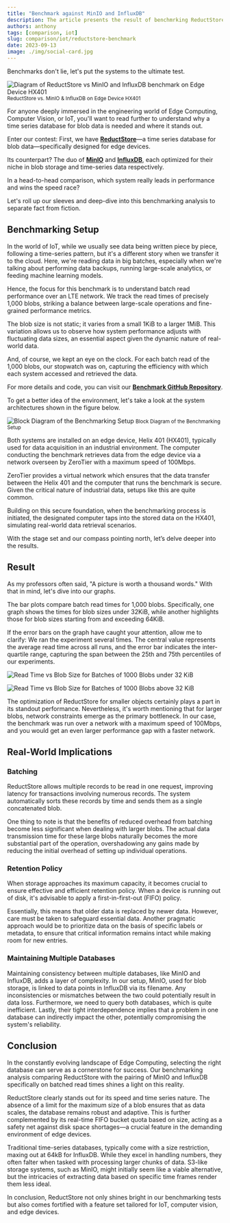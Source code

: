 ```yaml
---
title: "Benchmark against MinIO and InfluxDB"
description: The article presents the result of benchmrking ReductStore vs. MinIO and InfluxDB on an edge device.
authors: anthony
tags: [comparison, iot]
slug: comparison/iot/reductstore-benchmark
date: 2023-09-13
image: ./img/social-card.jpg
---
```


Benchmarks don't lie, let's put the systems to the ultimate test.

![Diagram of ReductStore vs MinIO and InfluxDB benchmark on Edge Device HX401](./img/reductstore-benchmark.webp "Diagram of ReductStore vs MinIO and InfluxDB benchmark on Edge Device HX401")<small>ReductStore vs. MinIO & InfluxDB on Edge Device HX401</small>

For anyone deeply immersed in the engineering world of Edge Computing, Computer Vision, or IoT, you'll want to read further to understand why a time series database for blob data is needed and where it stands out.

Enter our contest: First, we have [**ReductStore**](https://www.reduct.store)—a time series database for blob data—specifically designed for edge devices. 

Its counterpart? The duo of [**MinIO**](https://min.io) and [**InfluxDB**](https://www.influxdata.com), each optimized for their niche in blob storage and time-series data respectively. 

In a head-to-head comparison, which system really leads in performance and wins the speed race?

Let's roll up our sleeves and deep-dive into this benchmarking analysis to separate fact from fiction.

<!--truncate-->

## Benchmarking Setup

In the world of IoT, while we usually see data being written piece by piece, following a time-series pattern, but it's a different story when we transfer it to the cloud. Here, we're reading data in big batches, especially when we're talking about performing data backups, running large-scale analytics, or feeding machine learning models.

Hence, the focus for this benchmark is to understand batch read performance over an LTE network. We track the read times of precisely 1,000 blobs, striking a balance between large-scale operations and fine-grained performance metrics. 

The blob size is not static; it varies from a small 1KiB to a larger 1MiB. This variation allows us to observe how system performance adjusts with fluctuating data sizes, an essential aspect given the dynamic nature of real-world data. 

And, of course, we kept an eye on the clock. For each batch read of the 1,000 blobs, our stopwatch was on, capturing the efficiency with which each system accessed and retrieved the data.

For more details and code, you can visit our **[**Benchmark GitHub Repository**](https://github.com/reductstore/benchmark)**.

To get a better idea of the environment, let's take a look at the system architectures shown in the figure below.

![Block Diagram of the Benchmarking Setup](./img/benchmark-network.webp "Block Diagram of the Benchmarking Setup")
<small>Block Diagram of the Benchmarking Setup</small>

Both systems are installed on an edge device, Helix 401 (HX401), typically used for data acquisition in an industrial environment. The computer conducting the benchmark retrieves data from the edge device via a network overseen by ZeroTier with a maximum speed of 100Mbps.

ZeroTier provides a virtual network which ensures that the data transfer between the Helix 401 and the computer that runs the benchmark is secure. Given the critical nature of industrial data, setups like this are quite common. 

Building on this secure foundation, when the benchmarking process is initiated, the designated computer taps into the stored data on the HX401, simulating real-world data retrieval scenarios.

With the stage set and our compass pointing north, let’s delve deeper into the results.

## Result

As my professors often said, "A picture is worth a thousand words." With that in mind, let's dive into our graphs.

The bar plots compare batch read times for 1,000 blobs. Specifically, one graph shows the times for blob sizes under 32KiB, while another highlights those for blob sizes starting from and exceeding 64KiB.

If the error bars on the graph have caught your attention, allow me to clarify: We ran the experiment several times. The central value represents the average read time across all runs, and the error bar indicates the inter-quartile range, capturing the span between the 25th and 75th percentiles of our experiments.


![Read Time vs Blob Size for Batches of 1000 Blobs under 32 KiB](./img/batch-read-time-small.webp "Read Time vs Blob Size for Batches of 1000 Blobs under 32 KiB")

![Read Time vs Blob Size for Batches of 1000 Blobs above 32 KiB](./img/batch-read-time-large.webp "Read Time vs Blob Size for Batches of 1000 Blobs above 32 KiB")

The optimization of ReductStore for smaller objects certainly plays a part in its standout performance. Nevertheless, it's worth mentioning that for larger blobs, network constraints emerge as the primary bottleneck. In our case, the benchmark was run over a network with a maximum speed of 100Mbps, and you would get an even larger performance gap with a faster network.


## Real-World Implications

### Batching

ReductStore allows multiple records to be read in one request, improving latency for transactions involving numerous records. The system automatically sorts these records by time and sends them as a single concatenated blob.

One thing to note is that the benefits of reduced overhead from batching become less significant when dealing with larger blobs. The actual data transmission time for these large blobs naturally becomes the more substantial part of the operation, overshadowing any gains made by reducing the initial overhead of setting up individual operations.

### Retention Policy

When storage approaches its maximum capacity, it becomes crucial to ensure effective and efficient retention policy. When a device is running out of disk, it's advisable to apply a first-in-first-out (FIFO) policy. 

Essentially, this means that older data is replaced by newer data. However, care must be taken to safeguard essential data. Another pragmatic approach would be to prioritize data on the basis of specific labels or metadata, to ensure that critical information remains intact while making room for new entries.

### Maintaining Multiple Databases

Maintaining consistency between multiple databases, like MinIO and InfluxDB, adds a layer of complexity. In our setup, MinIO, used for blob storage, is linked to data points in InfluxDB via its filename. Any inconsistencies or mismatches between the two could potentially result in data loss. Furthermore, we need to query both databases, which is quite inefficient. Lastly, their tight interdependence implies that a problem in one database can indirectly impact the other, potentially compromising the system's reliability.

## Conclusion

In the constantly evolving landscape of Edge Computing, selecting the right database can serve as a cornerstone for success. Our benchmarking analysis comparing ReductStore with the pairing of MinIO and InfluxDB specifically on batched read times shines a light on this reality.

ReductStore clearly stands out for its speed and time series nature. The absence of a limit for the maximum size of a blob ensures that as data scales, the database remains robust and adaptive. This is further complemented by its real-time FIFO bucket quota based on size, acting as a safety net against disk space shortages—a crucial feature in the demanding environment of edge devices.

Traditional time-series databases, typically come with a size restriction, maxing out at 64kB for InfluxDB. While they excel in handling numbers, they often falter when tasked with processing larger chunks of data. S3-like storage systems, such as MinIO, might initially seem like a viable alternative, but the intricacies of extracting data based on specific time frames render them less ideal.

In conclusion, ReductStore not only shines bright in our benchmarking tests but also comes fortified with a feature set tailored for IoT, computer vision, and edge devices.